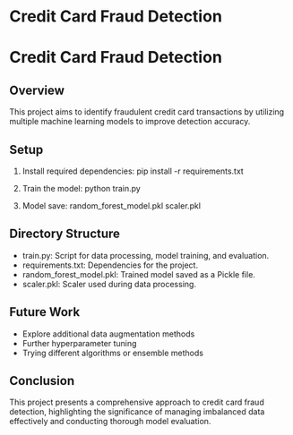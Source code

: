 
# Credit Card Fraud Detection

# Credit Card Fraud Detection

## Overview
This project aims to identify fraudulent credit card transactions by utilizing multiple machine learning models to improve detection accuracy.

## Setup
1. Install required dependencies:
    pip install -r requirements.txt
    

2. Train the model: 
    python train.py
    

3. Model save:
    random_forest_model.pkl
    scaler.pkl
    

## Directory Structure
- train.py: Script for data processing, model training, and evaluation.
- requirements.txt: Dependencies for the project.
- random_forest_model.pkl: Trained model saved as a Pickle file.
- scaler.pkl: Scaler used during data processing.

## Future Work
- Explore additional data augmentation methods
- Further hyperparameter tuning
- Trying different algorithms or ensemble methods

## Conclusion
This project presents a comprehensive approach to credit card fraud detection, highlighting the significance of managing imbalanced data effectively and conducting thorough model evaluation.

